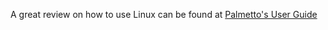 A great review on how to use Linux can be found at [Palmetto's User Guide](http://citi.clemson.edu/hadoop/pages/userguide.html#linux)


